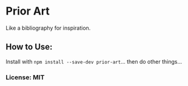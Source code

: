 # Prior Art

Like a bibliography for inspiration.

## How to Use:

Install with `npm install --save-dev prior-art`... then do other things...

### License: MIT
